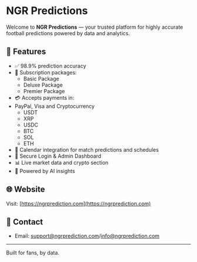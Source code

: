 
# NGR Predictions

Welcome to **NGR Predictions** — your trusted platform for highly accurate football predictions powered by data and analytics.

## 🔮 Features

- ✅ 98.9% prediction accuracy
- 💼 Subscription packages:
  - Basic Package
  - Deluxe Package
  - Premier Package
- 💳 Accepts payments in:
- PayPal, Visa and Cryptocurrency 
  - USDT
  - XRP
  - USDC
  - BTC
  - SOL
  - ETH
- 📅 Calendar integration for match predictions and schedules
- 🔐 Secure Login & Admin Dashboard
- 📊 Live market data and crypto section
- 🧠 Powered by AI insights

## 🌐 Website

Visit: [https://ngrprediction.com](https://ngrprediction.com)

## 📧 Contact

- Email: support@ngrprediction.com/info@ngrprediction.com

---

Built for fans, by data.
